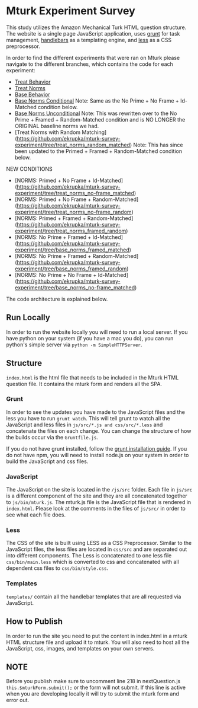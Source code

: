 # Mturk Experiment Survey
This study utilizes the Amazon Mechanical Turk HTML question structure. The website is a single page JavaScript application, uses [grunt](http://gruntjs.com/) for task management, [handlebars](http://handlebarsjs.com/) as a templating engine, and [less](http://lesscss.org/) as a CSS preprocessor. 

In order to find the different experiments that were ran on Mturk please navigate to the different branches, which contains the code for each experiment:

- [Treat Behavior](https://github.com/ekrupka/mturk-survey-experiment/tree/treat_behavior)
- [Treat Norms](https://github.com/ekrupka/mturk-survey-experiment/tree/treat_norms)
- [Base Behavior](https://github.com/ekrupka/mturk-survey-experiment/tree/base_behavior)
- [Base Norms Conditional](https://github.com/ekrupka/mturk-survey-experiment/tree/base_norms_conditional) Note: Same as the No Prime + No Frame + Id-Matched condition below.
- [Base Norms Unconditional](https://github.com/ekrupka/mturk-survey-experiment/tree/base_norms_unconditional) Note: This was rewritten over to the No Prime + Framed + Random-Matched condition and is NO LONGER the ORIGINAL baseline norms we had.
- [Treat Norms with Random Matching] (https://github.com/ekrupka/mturk-survey-experiment/tree/treat_norms_random_matched)
Note: This has since been updated to the Primed + Framed + Random-Matched condition below.

NEW CONDITIONS
- [NORMS: Primed + No Frame + Id-Matched] (https://github.com/ekrupka/mturk-survey-experiment/tree/treat_norms_no-frame_matched)
- [NORMS: Primed + No Frame + Random-Matched] (https://github.com/ekrupka/mturk-survey-experiment/tree/treat_norms_no-frame_random)
- [NORMS: Primed + Framed + Random-Matched] (https://github.com/ekrupka/mturk-survey-experiment/tree/treat_norms_framed_random)
- [NORMS: No Prime + Framed + Id-Matched] (https://github.com/ekrupka/mturk-survey-experiment/tree/base_norms_framed_matched)
- [NORMS: No Prime + Framed + Random-Matched] (https://github.com/ekrupka/mturk-survey-experiment/tree/base_norms_framed_random)
- [NORMS: No Prime + No Frame + Id-Matched] (https://github.com/ekrupka/mturk-survey-experiment/tree/base_norms_no-frame_matched)


The code architecture is explained below.

## Run Locally 
In order to run the website locally you will need to run a local server. If you have python on your system (if you have a mac you do), you can run python's simple server via `python -m SimpleHTTPServer`.

## Structure
`index.html` is the html file that needs to be included in the Mturk HTML question file. It contains the mturk form and renders all the SPA.

### Grunt 
In order to see the updates you have made to the JavaScript files and the less you have to run `grunt watch`. This will tell grunt to watch all the JavaScript and less files in `js/src/*.js and css/src/*.less` and concatenate the files on each change. You can change the structure of how the builds occur via the `Gruntfile.js`.

If you do not have grunt installed, follow the [grunt installation guide](http://gruntjs.com/getting-started). If you do not have npm, you will need to install node.js on your system in order to build the JavaScript and css files. 

### JavaScript
The JavaScript on the site is located in the `/js/src` folder. Each file in `js/src` is a different component of the site and they are all concatenated together to `js/bin/mturk.js`. The mturk.js file is the JavaScript file that is rendered in `index.html`. Please look at the comments in the files of `js/src/` in order to see what each file does. 

### Less
The CSS of the site is built using LESS as a CSS Preprocessor. Similar to the JavaScript files, the less files are located in `css/src` and are separated out into different components. The Less is concatenated to one less file `css/bin/main.less` which is converted to css and concatenated with all dependent css files to `css/bin/style.css`.

### Templates
`templates/` contain all the handlebar templates that are all requested via JavaScript. 

## How to Publish
In order to run the site you need to put the content in index.html in a mturk HTML structure file and upload it to mturk. You will also need to host all the JavaScript, css, images, and templates on your own servers. 

## NOTE
Before you publish make sure to uncomment line 218 in nextQuestion.js `this.$mturkForm.submit();` or the form will not submit. If this line is active when you are developing locally it will try to submit the mturk form and error out.